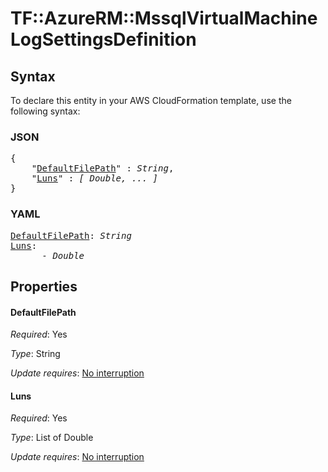 # TF::AzureRM::MssqlVirtualMachine LogSettingsDefinition

## Syntax

To declare this entity in your AWS CloudFormation template, use the following syntax:

### JSON

<pre>
{
    "<a href="#defaultfilepath" title="DefaultFilePath">DefaultFilePath</a>" : <i>String</i>,
    "<a href="#luns" title="Luns">Luns</a>" : <i>[ Double, ... ]</i>
}
</pre>

### YAML

<pre>
<a href="#defaultfilepath" title="DefaultFilePath">DefaultFilePath</a>: <i>String</i>
<a href="#luns" title="Luns">Luns</a>: <i>
      - Double</i>
</pre>

## Properties

#### DefaultFilePath

_Required_: Yes

_Type_: String

_Update requires_: [No interruption](https://docs.aws.amazon.com/AWSCloudFormation/latest/UserGuide/using-cfn-updating-stacks-update-behaviors.html#update-no-interrupt)

#### Luns

_Required_: Yes

_Type_: List of Double

_Update requires_: [No interruption](https://docs.aws.amazon.com/AWSCloudFormation/latest/UserGuide/using-cfn-updating-stacks-update-behaviors.html#update-no-interrupt)

